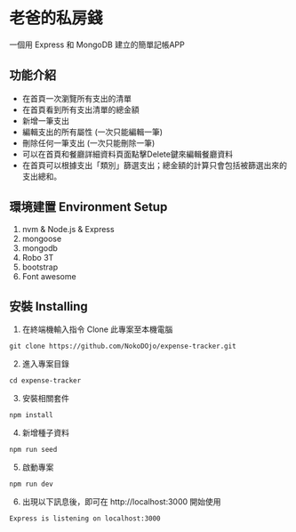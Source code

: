 # 老爸的私房錢
一個用 Express 和 MongoDB 建立的簡單記帳APP

## 功能介紹
- 在首頁一次瀏覽所有支出的清單
- 在首頁看到所有支出清單的總金額
- 新增一筆支出
- 編輯支出的所有屬性 (一次只能編輯一筆)
- 刪除任何一筆支出 (一次只能刪除一筆)
- 可以在首頁和餐廳詳細資料頁面點擊Delete鍵來編輯餐廳資料
- 在首頁可以根據支出「類別」篩選支出；總金額的計算只會包括被篩選出來的支出總和。


## 環境建置 Environment Setup

1. nvm & Node.js & Express
2. mongoose
3. mongodb
4. Robo 3T
5. bootstrap
6. Font awesome

## 安裝 Installing

1. 在終端機輸入指令 Clone 此專案至本機電腦
```
git clone https://github.com/NokoDOjo/expense-tracker.git
```
2. 進入專案目錄
```
cd expense-tracker
```
3. 安裝相關套件
```
npm install
```
4. 新增種子資料
```
npm run seed
```
5. 啟動專案
```
npm run dev
```
6. 出現以下訊息後，即可在 http://localhost:3000 開始使用
```
Express is listening on localhost:3000
```

